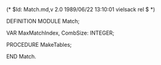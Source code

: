(* $Id: Match.md,v 2.0 1989/06/22 13:10:01 vielsack rel $ *)

DEFINITION MODULE Match;

VAR
  MaxMatchIndex,
  CombSize: INTEGER;

PROCEDURE MakeTables;

END Match.

